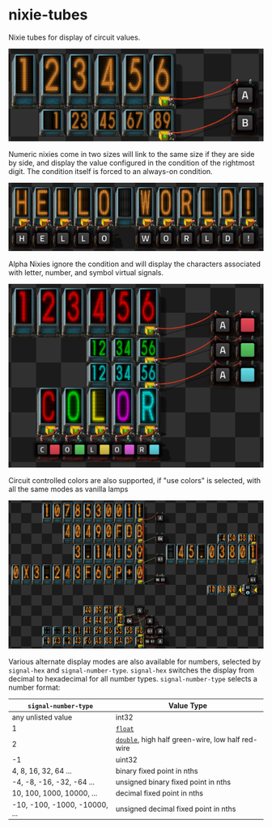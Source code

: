 # nixie-tubes

Nixie tubes for display of circuit values.

![Numeric Tubes](screenshots/numeric.png)  

Numeric nixies come in two sizes will link to the same size if they are side by side, and display the value configured in the condition of the rightmost digit. The condition itself is forced to an always-on condition.

![Hello World!](screenshots/alpha.png)

Alpha Nixies ignore the condition and will display the characters associated with letter, number, and symbol virtual signals.

![In Color!](screenshots/color.png)

Circuit controlled colors are also supported, if "use colors" is selected, with all the same modes as vanilla lamps


![Fractions!](screenshots/fractions.png)

Various alternate display modes are also available for numbers, selected by `signal-hex` and `signal-number-type`. `signal-hex` switches the display from decimal to hexadecimal for all number types. `signal-number-type` selects a number format:



| `signal-number-type` | Value Type |
|----------------------|------------|
|   any unlisted value | int32 |
|                    1 | [`float`](https://en.wikipedia.org/wiki/Single-precision_floating-point_format) |
|                    2 | [`double`](https://en.wikipedia.org/wiki/Double-precision_floating-point_format), high half green-wire, low half red-wire |
|                    -1 | uint32 |
| 4, 8, 16, 32, 64 ...  | binary fixed point in nths |
| -4, -8, -16, -32, -64 ...  | unsigned binary fixed point in nths |
| 10, 100, 1000, 10000, ...  | decimal fixed point in nths |
| -10, -100, -1000, -10000, ...  | unsigned decimal fixed point in nths |
